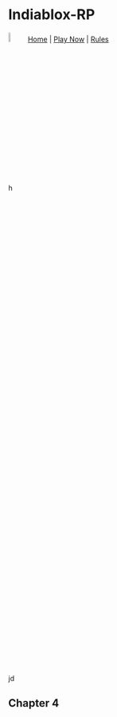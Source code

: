 # Indiablox-RP
<img src="https://tr.rbxcdn.com/180DAY-ff004ab2765cbbbed58ee9ada85f59b3/256/256/Image/Webp/noFilter" alt="Girl in a jacket" width="7%" height="7%"> [Home](/) | [Play Now](https://www.roblox.com/games/16824677804/Indiablox-RP) | [Rules](#C4)
<br><br><p>h<br><br><br><br><br><br><br><br><br><br><br><br><br><br><br><br><br><br><br><br><br><br><br><br><br><br><br><br><br><br><br><br><br><br><br><br><br><br><br><br><br><br><br><br><br><br><br><br><br><br><br><br><br><br><br><br><br><br>jd</p>
<h2 id="C4">Chapter 4</h2>

